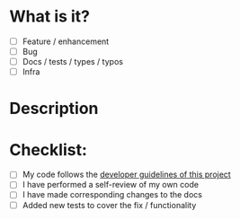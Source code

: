 # What is it?

- [ ] Feature / enhancement
- [ ] Bug
- [ ] Docs / tests / types / typos
- [ ] Infra

# Description

<!--
* Include a summary of the motivation and context for this PR
* Is it related to any opened issues? (please add them here)
-->

# Checklist:

- [ ] My code follows
  the [developer guidelines of this project](https://github.com/ianlet/qwik-testing-library/blob/main/CONTRIBUTING.md)
- [ ] I have performed a self-review of my own code
- [ ] I have made corresponding changes to the docs
- [ ] Added new tests to cover the fix / functionality